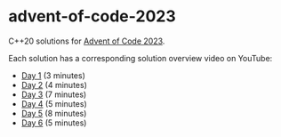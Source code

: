 # advent-of-code-2023
C++20 solutions for [Advent of Code 2023](https://adventofcode.com/2023).

Each solution has a corresponding solution overview video on YouTube:
- [Day 1](https://youtu.be/_igWZykCuZQ) (3 minutes)
- [Day 2](https://youtu.be/9GiVCwo0t74) (4 minutes)
- [Day 3](https://youtu.be/qGpD72JYHi0) (7 minutes)
- [Day 4](https://youtu.be/RaVmdN2DBg4) (5 minutes)
- [Day 5](https://youtu.be/1fhA6C5Swok) (8 minutes)
- [Day 6](https://youtu.be/Iy8Ey_qbcJo) (5 minutes)
